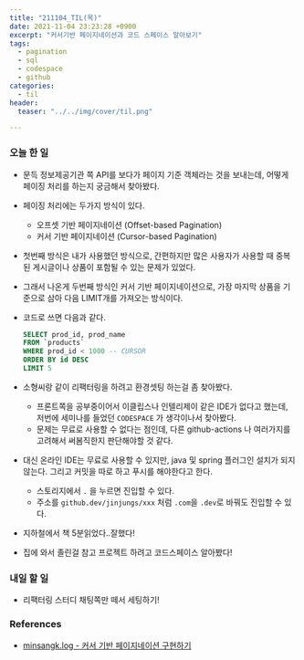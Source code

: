```yaml
---
title: "211104_TIL(목)"
date: 2021-11-04 23:23:28 +0900
excerpt: "커서기반 페이지네이션과 코드 스페이스 알아보기"
tags:
  - pagination
  - sql
  - codespace
  - github
categories:
  - til
header:
  teaser: "../../img/cover/til.png"

---
```


### 오늘 한 일

- 문득 정보제공기관 쪽 API를 보다가 페이지 기준 객체라는 것을 보내는데, 어떻게 페이징 처리를 하는지 궁금해서 찾아봤다.

- 페이징 처리에는 두가지 방식이 있다.
    - 오프셋 기반 페이지네이션 (Offset-based Pagination)
    - 커서 기반 페이지네이션 (Cursor-based Pagination)
    
- 첫번째 방식은 내가 사용했던 방식으로, 간편하지만 많은 사용자가 사용할 때 중복된 게시글이나 상품이 포함될 수 있는 문제가 있었다.

- 그래서 나온게 두번째 방식인 커서 기반 페이지네이션으로, 가장 마지막 상품을 기준으로 삼아 다음 LIMIT개를 가져오는 방식이다.

- 코드로 쓰면 다음과 같다.

    ```sql
    SELECT prod_id, prod_name 
    FROM `products`
    WHERE prod_id < 1000 -- CURSOR
    ORDER BY id DESC
    LIMIT 5
    ```
    
- 소형씨랑 같이 리팩터링을 하려고 환경셋팅 하는걸 좀 찾아봤다.
    - 프론트쪽을 공부중이어서 이클립스나 인텔리제이 같은 IDE가 없다고 했는데, 저번에 세미나를 들었던 `CODESPACE` 가 생각이나서 찾아봤다.
    - 문제는 무료로 사용할 수 없다는 점인데, 다른 github-actions 나 여러가지를 고려해서 써봄직한지 판단해야할 것 같다.
    
- 대신 온라인 IDE는 무료로 사용할 수 있지만, java 및 spring 플러그인 설치가 되지 않는다. 그리고 커밋을 따로 하고 푸시를 해야한다고 한다.
    - 스토리지에서 `.` 을 누르면 진입할 수 있다.
    - 주소를 `github.dev/jinjungs/xxx` 처럼 `.com`을 `.dev`로 바꿔도 진입할 수 있다.

- 지하철에서 책 5분읽었다..잘했다!

- 집에 와서 졸린걸 참고 프로젝트 하려고 코드스페이스 알아봤다!


### 내일 할 일
- 리팩터링 스터디 채팅쪽만 떼서 세팅하기!


### References
- [minsangk.log - 커서 기반 페이지네이션 구현하기](https://velog.io/@minsangk/%EC%BB%A4%EC%84%9C-%EA%B8%B0%EB%B0%98-%ED%8E%98%EC%9D%B4%EC%A7%80%EB%84%A4%EC%9D%B4%EC%85%98-Cursor-based-Pagination-%EA%B5%AC%ED%98%84%ED%95%98%EA%B8%B0)